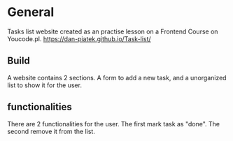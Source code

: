 # General
Tasks list website created as an practise lesson on a Frontend Course on Youcode.pl. https://dan-piatek.github.io/Task-list/

## Build
A website contains 2 sections. A form to add a new task, and a unorganized list to show it for the user. 

## functionalities
There are 2 functionalities for the user. The first mark task as "done". The second remove it from the list. 

